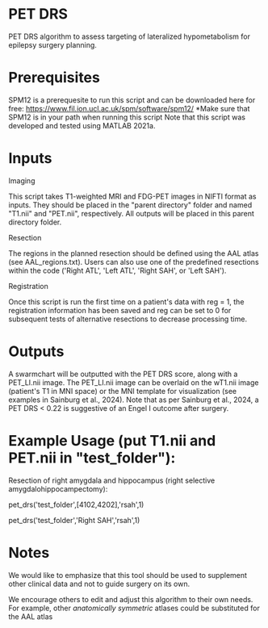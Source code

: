 # PET DRS
PET DRS algorithm to assess targeting of lateralized hypometabolism for epilepsy surgery planning.

# Prerequisites
SPM12 is a prerequesite to run this script and can be downloaded here for free: https://www.fil.ion.ucl.ac.uk/spm/software/spm12/
*Make sure that SPM12 is in your path when running this script
Note that this script was developed and tested using MATLAB 2021a.

# Inputs
Imaging

This script takes T1-weighted MRI and FDG-PET images in NIFTI format as inputs. They should be placed in the "parent directory" folder and named "T1.nii" and "PET.nii", respectively. All outputs will be placed in this parent directory folder.

Resection

The regions in the planned resection should be defined using the AAL atlas (see AAL_regions.txt). Users can also use one of the predefined resections within the code ('Right ATL', 'Left ATL', 'Right SAH', or 'Left SAH').

Registration

Once this script is run the first time on a patient's data with reg = 1, the registration information has been saved and reg can be set to 0 for subsequent tests of alternative resections to decrease processing time.

# Outputs
A swarmchart will be outputted with the PET DRS score, along with a PET_LI.nii image. The PET_LI.nii image can be overlaid on the wT1.nii image (patient's T1 in MNI space) or the MNI template for visualization (see examples in Sainburg et al., 2024). Note that as per Sainburg et al., 2024, a PET DRS < 0.22 is suggestive of an Engel I outcome after surgery.

# Example Usage (put T1.nii and PET.nii in "test_folder"):
Resection of right amygdala and hippocampus (right selective amygdalohippocampectomy):

pet_drs('test_folder',[4102,4202],'rsah',1)

pet_drs('test_folder','Right SAH','rsah',1)

# Notes
We would like to emphasize that this tool should be used to supplement other clinical data and not to guide surgery on its own.

We encourage others to edit and adjust this algorithm to their own needs. For example, other *anatomically symmetric* atlases could be substituted for the AAL atlas
